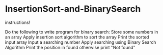 # InsertionSort-and-BinarySearch

instructions!

Do the following to write program for binary search:
Store some numbers in an array
Apply insertion sort algorithm to sort the array
Print the sorted input array
Input a searching number
Apply searching using Binary Search Algorithm
Print the position in found otherwise print "Not found"
